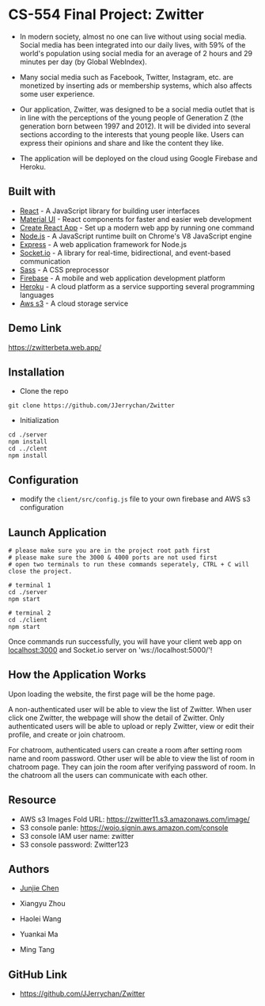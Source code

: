 # CS-554 Final Project: Zwitter

- In modern society, almost no one can live without using social media. Social media has been integrated into our daily
  lives, with 59% of the world's population using social media for an average of 2 hours and 29 minutes per day (by
  Global WebIndex).
- Many social media such as Facebook, Twitter, Instagram, etc. are monetized by inserting ads or membership systems,
  which also affects some user experience.
- Our application, Zwitter, was designed to be a social media outlet that is in line with the perceptions of the young
  people of Generation Z (the generation born between 1997 and 2012). It will be divided into several sections according
  to the interests that young people like. Users can express their opinions and share and like the content they like.

- The application will be deployed on the cloud using Google Firebase and Heroku.

## Built with

- [React](https://reactjs.org/) - A JavaScript library for building user interfaces
- [Material UI](https://mui.com/) - React components for faster and easier web development
- [Create React App](https://create-react-app.dev/) - Set up a modern web app by running one command
- [Node.js](https://nodejs.org/en/) - A JavaScript runtime built on Chrome's V8 JavaScript engine
- [Express](https://expressjs.com/) - A web application framework for Node.js
- [Socket.io](https://socket.io/) - A library for real-time, bidirectional, and event-based communication
- [Sass](https://sass-lang.com/) - A CSS preprocessor
- [Firebase](https://firebase.google.com/) - A mobile and web application development platform
- [Heroku](https://www.heroku.com/) - A cloud platform as a service supporting several programming languages
- [Aws s3](https://aws.amazon.com/s3/) - A cloud storage service

## Demo Link

https://zwitterbeta.web.app/

## Installation

- Clone the repo

```
git clone https://github.com/JJerrychan/Zwitter
```

- Initialization

```
cd ./server
npm install
cd ../clent
npm install
```

## Configuration

- modify the `client/src/config.js` file to your own firebase and AWS s3 configuration

## Launch Application

```
# please make sure you are in the project root path first
# please make sure the 3000 & 4000 ports are not used first
# open two terminals to run these commands seperately, CTRL + C will close the project.

# terminal 1
cd ./server
npm start

# terminal 2
cd ./client
npm start
```

Once commands run successfully, you will have your client web app on [localhost:3000](http://localhost:3000/) and
Socket.io server on 'ws://localhost:5000/'!

## How the Application Works

Upon loading the website, the first page will be the home page.

A non-authenticated user will be able to view the list of Zwitter. When user click one Zwitter, the webpage will show
the detail of Zwitter. Only authenticated users will be able to upload or reply Zwitter, view or edit their profile, and
create or join chatroom.

For chatroom, authenticated users can create a room after setting room name and room password. Other user will be able
to view the list of room in chatroom page. They can join the room after verifying password of room. In the chatroom all
the users can communicate with each other.

## Resource

- AWS s3 Images Fold URL: https://zwitter11.s3.amazonaws.com/image/
- S3 console panle: https://woio.signin.aws.amazon.com/console
- S3 console IAM user name: zwitter
- S3 console password: Zwitter123

## Authors

- [Junjie Chen](https://github.com/JJerrychan)

- Xiangyu Zhou

- Haolei Wang

- Yuankai Ma

- Ming Tang

## GitHub Link

- https://github.com/JJerrychan/Zwitter
